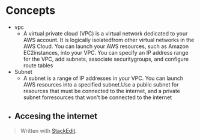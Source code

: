 

# Concepts
- vpc 
	- A virtual private cloud (VPC) is a virtual network dedicated to your AWS account. It is logically isolatedfrom other virtual networks in the AWS Cloud. You can launch your AWS resources, such as Amazon EC2instances, into your VPC. You can specify an IP address range for the VPC, add subnets, associate securitygroups, and configure route tables
- Subnet
	- A subnet is a range of IP addresses in your VPC. You can launch AWS resources into a specified subnet.Use a public subnet for resources that must be connected to the internet, and a private subnet forresources that won't be connected to the internet
-  Accesing the internet
	- 
	
> Written with [StackEdit](https://stackedit.io/).
<!--stackedit_data:
eyJoaXN0b3J5IjpbLTE0MDkzNzE0MjcsLTE3MjM5NDg2MzcsLT
M2ODM4MTA3MF19
-->